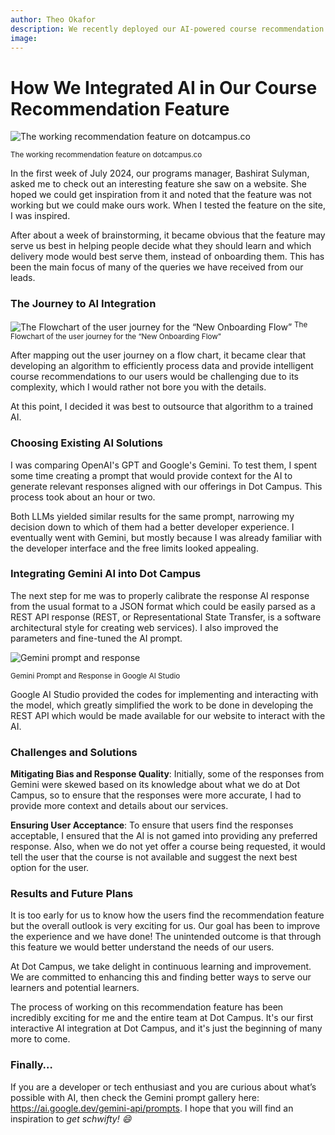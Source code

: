 ```yaml
---
author: Theo Okafor
description: We recently deployed our AI-powered course recommendation feature on our website to help people find ideal courses that match their goals, interests and experience. This is how we did it...
image: 
---
```


# How We Integrated AI in Our Course Recommendation Feature
![The working recommendation feature on dotcampus.co](https://github.com/user-attachments/assets/562794ae-7c20-42c5-bba5-2ae977ade983)

<sup>The working recommendation feature on dotcampus.co</sup>

In the first week of July 2024, our programs manager, Bashirat Sulyman, asked me to check out an interesting feature she saw on a website. She hoped we could get inspiration from it and noted that the feature was not working but we could make ours work. When I tested the feature on the site, I was inspired.

After about a week of brainstorming, it became obvious that the feature may serve us best in helping people decide what they should learn and which delivery mode would best serve them, instead of onboarding them. This has been the main focus of many of the queries we have received from our leads.

### The Journey to AI Integration

![The Flowchart of the user journey for the “New Onboarding Flow”](https://github.com/user-attachments/assets/1ad6a36c-5e1b-40f3-8a83-d77476f1179a)
<sup>The Flowchart of the user journey for the “New Onboarding Flow”</sup>

After mapping out the user journey on a flow chart, it became clear that developing an algorithm to efficiently process data and provide intelligent course recommendations to our users would be challenging due to its complexity, which I would rather not bore you with the details.

At this point, I decided it was best to outsource that algorithm to a trained AI.

### Choosing Existing AI Solutions

I was comparing OpenAI's GPT and Google's Gemini. To test them, I spent some time creating a prompt that would provide context for the AI to generate relevant responses aligned with our offerings in Dot Campus. This process took about an hour or two.

Both LLMs yielded similar results for the same prompt, narrowing my decision down to which of them had a better developer experience. I eventually went with Gemini, but mostly because I was already familiar with the developer interface and the free limits looked appealing.

### Integrating Gemini AI into Dot Campus

The next step for me was to properly calibrate the response AI response from the usual format to a JSON format which could be easily parsed as a REST API response (REST, or Representational State Transfer, is a software architectural style for creating web services). I also improved the parameters and fine-tuned the AI prompt.

![Gemini prompt and response](https://github.com/user-attachments/assets/4e62c73c-b2b8-4827-89b2-059fe5369916)

<sup>Gemini Prompt and Response in Google AI Studio</sup>

Google AI Studio provided the codes for implementing and interacting with the model, which greatly simplified the work to be done in developing the REST API which would be made available for our website to interact with the AI.

### Challenges and Solutions

**Mitigating Bias and Response Quality**: Initially, some of the responses from Gemini were skewed based on its knowledge about what we do at Dot Campus, so to ensure that the responses were more accurate, I had to provide more context and details about our services.

**Ensuring User Acceptance**: To ensure that users find the responses acceptable, I ensured that the AI is not gamed into providing any preferred response. Also, when we do not yet offer a course being requested, it would tell the user that the course is not available and suggest the next best option for the user.

### Results and Future Plans

It is too early for us to know how the users find the recommendation feature but the overall outlook is very exciting for us. Our goal has been to improve the experience and we have done! The unintended outcome is that through this feature we would better understand the needs of our users.

At Dot Campus, we take delight in continuous learning and improvement. We are committed to enhancing this and finding better ways to serve our learners and potential learners.

The process of working on this recommendation feature has been incredibly exciting for me and the entire team at Dot Campus. It's our first interactive AI integration at Dot Campus, and it's just the beginning of many more to come.

### Finally…

If you are a developer or tech enthusiast and you are curious about what’s possible with AI, then check the Gemini prompt gallery here: https://ai.google.dev/gemini-api/prompts. I hope that you will find an inspiration to *get* *schwifty! 😄*

